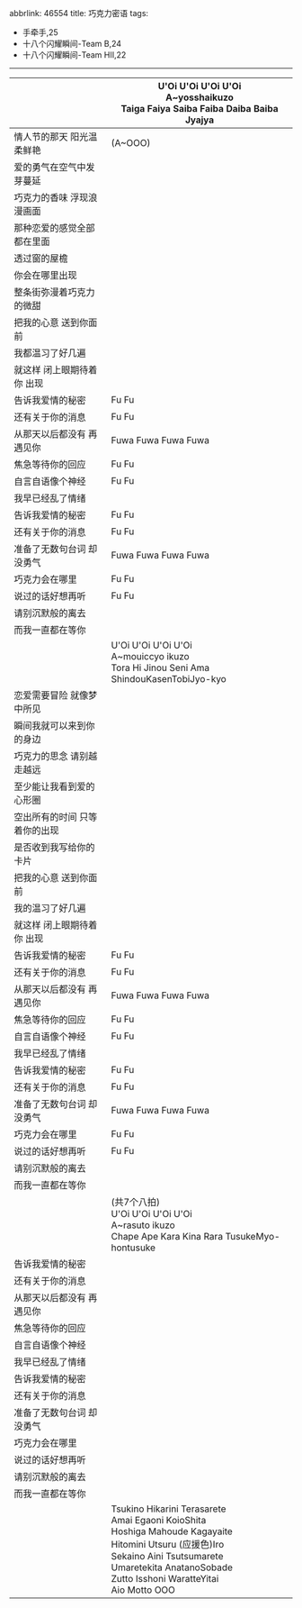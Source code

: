 abbrlink: 46554
title: 巧克力密语
tags:
  - 手牵手,25
  - 十八个闪耀瞬间-Team B,24
  - 十八个闪耀瞬间-Team HII,22
---
|      |U'Oi U'Oi U'Oi U'Oi<br>A~yosshaikuzo<br>Taiga Faiya Saiba Faiba Daiba Baiba Jyajya|
|--|--|
|情人节的那天 阳光温柔鲜艳|(A~OOO)|
|爱的勇气在空气中发芽蔓延|      |
|巧克力的香味 浮现浪漫画面|      |
|那种恋爱的感觉全部都在里面|      |
|透过窗的屋檐|      |
|你会在哪里出现|      |
|整条街弥漫着巧克力的微甜|      |
|把我的心意 送到你面前|      |
|我都温习了好几遍|      |
|就这样 闭上眼期待着你 出现|      |
|告诉我爱情的秘密|Fu Fu|
|还有关于你的消息|Fu Fu|
|从那天以后都没有 再遇见你|Fuwa Fuwa Fuwa Fuwa|
|焦急等待你的回应|Fu Fu|
|自言自语像个神经|Fu Fu|
|我早已经乱了情绪|      |
|告诉我爱情的秘密|Fu Fu|
|还有关于你的消息|Fu Fu|
|准备了无数句台词 却没勇气|Fuwa Fuwa Fuwa Fuwa|
|巧克力会在哪里|Fu Fu|
|说过的话好想再听|Fu Fu|
|请别沉默般的离去|      |
|而我一直都在等你|      |
|      |U'Oi U'Oi U'Oi U'Oi<br>A~mouiccyo ikuzo<br>Tora Hi Jinou Seni Ama ShindouKasenTobiJyo-kyo|
|恋爱需要冒险 就像梦中所见|      |
|瞬间我就可以来到你的身边|      |
|巧克力的思念 请别越走越远|      |
|至少能让我看到爱的心形圈|      |
|空出所有的时间 只等着你的出现|      |
|是否收到我写给你的卡片|      |
|把我的心意 送到你面前|      |
|我的温习了好几遍|      |
|就这样 闭上眼期待着你 出现|      |
|告诉我爱情的秘密|Fu Fu|
|还有关于你的消息|Fu Fu|
|从那天以后都没有 再遇见你|Fuwa Fuwa Fuwa Fuwa|
|焦急等待你的回应|Fu Fu|
|自言自语像个神经|Fu Fu|
|我早已经乱了情绪|      |
|告诉我爱情的秘密|Fu Fu|
|还有关于你的消息|Fu Fu|
|准备了无数句台词 却没勇气|Fuwa Fuwa Fuwa Fuwa|
|巧克力会在哪里|Fu Fu|
|说过的话好想再听|Fu Fu|
|请别沉默般的离去|      |
|而我一直都在等你|      |
|      |(共7个八拍)<br>U'Oi U'Oi U'Oi U'Oi<br>A~rasuto ikuzo<br>Chape Ape Kara Kina Rara TusukeMyo-hontusuke|
|告诉我爱情的秘密|      |
|还有关于你的消息|      |
|从那天以后都没有 再遇见你|      |
|焦急等待你的回应|      |
|自言自语像个神经|      |
|我早已经乱了情绪|      |
|告诉我爱情的秘密|      |
|还有关于你的消息|      |
|准备了无数句台词 却没勇气|      |
|巧克力会在哪里|      |
|说过的话好想再听|      |
|请别沉默般的离去|      |
|而我一直都在等你|      |
|      |Tsukino Hikarini Terasarete<br>Amai Egaoni KoioShita<br>Hoshiga Mahoude Kagayaite<br>Hitomini Utsuru (应援色)Iro<br>Sekaino Aini Tsutsumarete<br>Umaretekita AnatanoSobade<br>Zutto Isshoni WaratteYitai<br>Aio Motto OOO|
